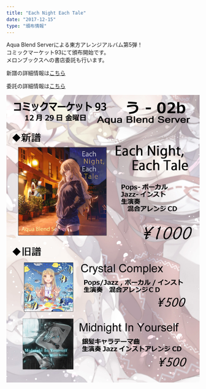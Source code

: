 ```yaml
---
title: "Each Night Each Tale"
date: "2017-12-15"
type: "頒布情報"
---
```

Aqua Blend Serverによる東方アレンジアルバム第5弾！  
コミックマーケット93にて頒布開始です。  
メロンブックスへの書店委託も行います。  
  
新譜の詳細情報は<a href="/tokusetsu/ENET" target="_blank">こちら</a>  
  
委託の詳細情報は<a href="https://www.melonbooks.co.jp/detail/detail.php?product_id=320333" target="_blank">こちら</a>  
  
  
![06_ENET](../images/etc/06_ENET/20171229_oshinagaki.jpg)